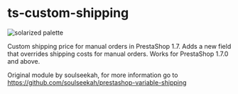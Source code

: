 ts-custom-shipping
============================

![solarized palette](http://www.tecserve.eu/wp-content/uploads/2018/04/customshipping.png)

Custom shipping price for manual orders in PrestaShop 1.7. Adds a new field that overrides shipping costs for manual orders. Works for PrestaShop 1.7.0 and above.

Original module by soulseekah, for more information go to https://github.com/soulseekah/prestashop-variable-shipping
